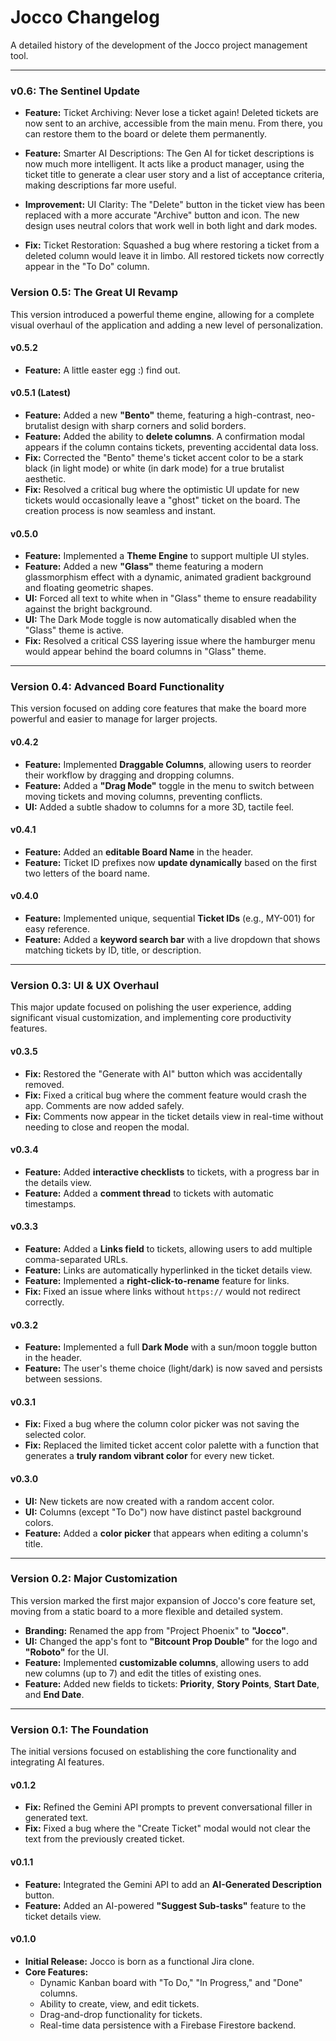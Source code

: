 # Jocco Changelog

A detailed history of the development of the Jocco project management tool.

---

### **v0.6: The Sentinel Update**

* **Feature:** Ticket Archiving: Never lose a ticket again! Deleted tickets are now sent to an archive, accessible from the main menu. From there, you can restore them to the board or delete them permanently.

* **Feature:** Smarter AI Descriptions: The Gen AI for ticket descriptions is now much more intelligent. It acts like a product manager, using the ticket title to generate a clear user story and a list of acceptance criteria, making descriptions far more useful.

* **Improvement:** UI Clarity: The "Delete" button in the ticket view has been replaced with a more accurate "Archive" button and icon. The new design uses neutral colors that work well in both light and dark modes.

* **Fix:** Ticket Restoration: Squashed a bug where restoring a ticket from a deleted column would leave it in limbo. All restored tickets now correctly appear in the "To Do" column.

### **Version 0.5: The Great UI Revamp**

This version introduced a powerful theme engine, allowing for a complete visual overhaul of the application and adding a new level of personalization.

#### **v0.5.2**
* **Feature:** A little easter egg :) find out.

#### **v0.5.1 (Latest)**
* **Feature:** Added a new **"Bento"** theme, featuring a high-contrast, neo-brutalist design with sharp corners and solid borders.
* **Feature:** Added the ability to **delete columns**. A confirmation modal appears if the column contains tickets, preventing accidental data loss.
* **Fix:** Corrected the "Bento" theme's ticket accent color to be a stark black (in light mode) or white (in dark mode) for a true brutalist aesthetic.
* **Fix:** Resolved a critical bug where the optimistic UI update for new tickets would occasionally leave a "ghost" ticket on the board. The creation process is now seamless and instant.

#### **v0.5.0**
* **Feature:** Implemented a **Theme Engine** to support multiple UI styles.
* **Feature:** Added a new **"Glass"** theme featuring a modern glassmorphism effect with a dynamic, animated gradient background and floating geometric shapes.
* **UI:** Forced all text to white when in "Glass" theme to ensure readability against the bright background.
* **UI:** The Dark Mode toggle is now automatically disabled when the "Glass" theme is active.
* **Fix:** Resolved a critical CSS layering issue where the hamburger menu would appear behind the board columns in "Glass" theme.

---

### **Version 0.4: Advanced Board Functionality**

This version focused on adding core features that make the board more powerful and easier to manage for larger projects.

#### **v0.4.2**
* **Feature:** Implemented **Draggable Columns**, allowing users to reorder their workflow by dragging and dropping columns.
* **Feature:** Added a **"Drag Mode"** toggle in the menu to switch between moving tickets and moving columns, preventing conflicts.
* **UI:** Added a subtle shadow to columns for a more 3D, tactile feel.

#### **v0.4.1**
* **Feature:** Added an **editable Board Name** in the header.
* **Feature:** Ticket ID prefixes now **update dynamically** based on the first two letters of the board name.

#### **v0.4.0**
* **Feature:** Implemented unique, sequential **Ticket IDs** (e.g., MY-001) for easy reference.
* **Feature:** Added a **keyword search bar** with a live dropdown that shows matching tickets by ID, title, or description.

---

### **Version 0.3: UI & UX Overhaul**

This major update focused on polishing the user experience, adding significant visual customization, and implementing core productivity features.

#### **v0.3.5**
* **Fix:** Restored the "Generate with AI" button which was accidentally removed.
* **Fix:** Fixed a critical bug where the comment feature would crash the app. Comments are now added safely.
* **Fix:** Comments now appear in the ticket details view in real-time without needing to close and reopen the modal.

#### **v0.3.4**
* **Feature:** Added **interactive checklists** to tickets, with a progress bar in the details view.
* **Feature:** Added a **comment thread** to tickets with automatic timestamps.

#### **v0.3.3**
* **Feature:** Added a **Links field** to tickets, allowing users to add multiple comma-separated URLs.
* **Feature:** Links are automatically hyperlinked in the ticket details view.
* **Feature:** Implemented a **right-click-to-rename** feature for links.
* **Fix:** Fixed an issue where links without `https://` would not redirect correctly.

#### **v0.3.2**
* **Feature:** Implemented a full **Dark Mode** with a sun/moon toggle button in the header.
* **Feature:** The user's theme choice (light/dark) is now saved and persists between sessions.

#### **v0.3.1**
* **Fix:** Fixed a bug where the column color picker was not saving the selected color.
* **Fix:** Replaced the limited ticket accent color palette with a function that generates a **truly random vibrant color** for every new ticket.

#### **v0.3.0**
* **UI:** New tickets are now created with a random accent color.
* **UI:** Columns (except "To Do") now have distinct pastel background colors.
* **Feature:** Added a **color picker** that appears when editing a column's title.

---

### **Version 0.2: Major Customization**

This version marked the first major expansion of Jocco's core feature set, moving from a static board to a more flexible and detailed system.

* **Branding:** Renamed the app from "Project Phoenix" to **"Jocco"**.
* **UI:** Changed the app's font to **"Bitcount Prop Double"** for the logo and **"Roboto"** for the UI.
* **Feature:** Implemented **customizable columns**, allowing users to add new columns (up to 7) and edit the titles of existing ones.
* **Feature:** Added new fields to tickets: **Priority**, **Story Points**, **Start Date**, and **End Date**.

---

### **Version 0.1: The Foundation**

The initial versions focused on establishing the core functionality and integrating AI features.

#### **v0.1.2**
* **Fix:** Refined the Gemini API prompts to prevent conversational filler in generated text.
* **Fix:** Fixed a bug where the "Create Ticket" modal would not clear the text from the previously created ticket.

#### **v0.1.1**
* **Feature:** Integrated the Gemini API to add an **AI-Generated Description** button.
* **Feature:** Added an AI-powered **"Suggest Sub-tasks"** feature to the ticket details view.

#### **v0.1.0**
* **Initial Release:** Jocco is born as a functional Jira clone.
* **Core Features:**
  * Dynamic Kanban board with "To Do," "In Progress," and "Done" columns.
  * Ability to create, view, and edit tickets.
  * Drag-and-drop functionality for tickets.
  * Real-time data persistence with a Firebase Firestore backend.
